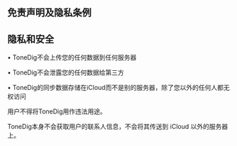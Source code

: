 ## 免责声明及隐私条例

## 隐私和安全

• ToneDig不会上传您的任何数据到任何服务器

• ToneDig不会泄露您的任何数据给第三方

• ToneDig的同步数据存储在iCloud而不是别的服务器，除了您以外的任何人都无权访问


用户不得将ToneDig用作违法用途。

ToneDig本身不会获取用户的联系人信息，不会将其传送到 iCloud 以外的服务器上。
